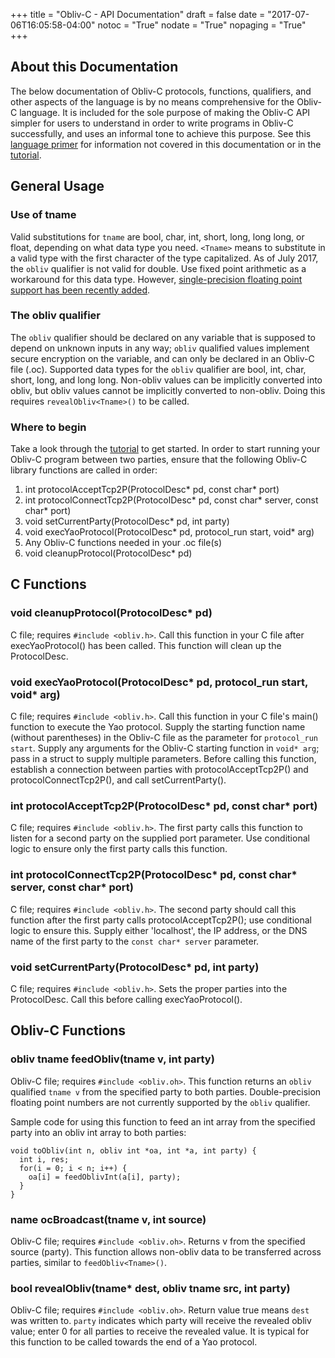 +++
title = "Obliv-C - API Documentation"
draft = false
date = "2017-07-06T16:05:58-04:00"
notoc = "True"
nodate = "True"
nopaging = "True"
+++

## About this Documentation

The below documentation of Obliv-C protocols, functions, qualifiers, and other
aspects of the language is by no means comprehensive for the Obliv-C language. 
It is included for the sole purpose of making the Obliv-C API simpler for users 
to understand in order to write programs in Obliv-C successfully, and uses 
an informal tone to achieve this purpose. See
this [language primer](http://goo.gl/TXzxD0) for information not covered in this documentation or in
the [tutorial](../tutorial).

## General Usage

### Use of tname

Valid substitutions for `tname` are bool, char, int, short, long, long long, or float,
depending on what data type you need. `<Tname>` means to substitute in a valid
type with the first character of the type capitalized. As of July 2017, the `obliv` qualifier is
not valid for double. Use fixed point arithmetic as a workaround for
this data type. However, [single-precision floating point support has been recently
added](https://github.com/samee/obliv-c/pull/30).


### The obliv qualifier

The `obliv` qualifier should be declared on any variable that is supposed to
depend on unknown inputs in any way; `obliv` qualified values implement secure
encryption on the variable, and can only be declared in an Obliv-C file (.oc).
Supported data types for the `obliv` qualifier are bool, int, char, short, long,
and long long. Non-obliv values can be implicitly converted into obliv, but
obliv values cannot be implicitly converted to non-obliv. Doing this requires
`revealObliv<Tname>()` to be called.

### Where to begin

Take a look through the [tutorial](../tutorial) to get started. In order to start running your
Obliv-C program between two parties, ensure that the following Obliv-C library
functions are called in order:
 
1. int protocolAcceptTcp2P(ProtocolDesc\* pd, const char\* port)
2. int protocolConnectTcp2P(ProtocolDesc\* pd, const char\* server, const char\* port)
3. void setCurrentParty(ProtocolDesc\* pd, int party)
4. void execYaoProtocol(ProtocolDesc\* pd, protocol_run start, void\* arg)
5. Any Obliv-C functions needed in your .oc file(s)
6. void cleanupProtocol(ProtocolDesc\* pd)

## C Functions

### void cleanupProtocol(ProtocolDesc\* pd)

C file; requires `#include <obliv.h>`. Call this function in your C file after
execYaoProtocol() has been called. This function will clean up the ProtocolDesc.

### void execYaoProtocol(ProtocolDesc\* pd, protocol_run start, void\* arg)

C file; requires `#include <obliv.h>`. Call this function in your C file's main()
function to execute the Yao protocol. Supply the starting function name (without
parentheses) in the Obliv-C file as the parameter for `protocol_run start`. Supply
any arguments for the Obliv-C starting function in `void* arg`; pass in a struct
to supply multiple parameters. Before calling this function, establish a
connection between parties with protocolAcceptTcp2P() and
protocolConnectTcp2P(), and call setCurrentParty().

### int protocolAcceptTcp2P(ProtocolDesc\* pd, const char\* port)

C file; requires `#include <obliv.h>`. The first party calls this function to
listen for a second party on the supplied port parameter. Use conditional logic
to ensure only the first party calls this function.

### int protocolConnectTcp2P(ProtocolDesc\* pd, const char\* server, const char\* port)

C file; requires `#include <obliv.h>`. The second party should call this function
after the first party calls protocolAcceptTcp2P(); use conditional logic to
ensure this. Supply either 'localhost', the IP address, or the DNS name of the
first party to the `const char* server` parameter.

### void setCurrentParty(ProtocolDesc\* pd, int party)

C file; requires `#include <obliv.h>`. Sets the proper parties into the
ProtocolDesc. Call this before calling execYaoProtocol().

## Obliv-C Functions

### obliv tname feedObliv<Tname>(tname v, int party)

Obliv-C file; requires `#include <obliv.oh>`. This function returns an `obliv`
qualified `tname v` from the specified party to both parties. Double-precision 
floating point numbers are not currently supported by the `obliv` qualifier. 

Sample code for using this function to feed an int array from the specified
party into an obliv int array to both parties:

```
void toObliv(int n, obliv int *oa, int *a, int party) {
  int i, res;
  for(i = 0; i < n; i++) {
    oa[i] = feedOblivInt(a[i], party);
  }
}
```

### name ocBroadcast<Tname>(tname v, int source)

Obliv-C file; requires `#include <obliv.oh>`. Returns v from the specified source
(party). This function allows non-obliv data to be transferred across parties,
similar to `feedObliv<Tname>()`.

### bool revealObliv<Tname>(tname\* dest, obliv tname src, int party)

Obliv-C file; requires `#include <obliv.oh>`. Return value true means `dest` was
written to. `party` indicates which party will receive the revealed obliv value;
enter 0 for all parties to receive the revealed value. It is typical for this
function to be called towards the end of a Yao protocol.
